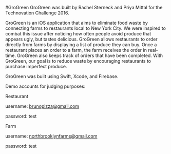 #GroGreen
GroGreen was built by Rachel Sterneck and Priya Mittal for the Technovation Challenge 2016.

GroGreen is an iOS application that aims to eliminate food waste by connecting farms to restaurants local to New York City. We were inspired to combat this issue after noticing how often people avoid produce that appears ugly, but tastes delicious. GroGreen allows restaurants to order directly from farms by displaying a list of produce they can buy. Once a restaurant places an order to a farm, the farm receives the order in real-time. GroGreen also keeps track of orders that have been completed. With GroGreen, our goal is to reduce waste by encouraging restaurants to purchase imperfect produce.

GroGreen was built using Swift, Xcode, and Firebase.



Demo accounts for judging purposes:

Restaurant

username: brunopizza@gmail.com

password: test


Farm

username: northbrooklynfarms@gmail.com

password: test
